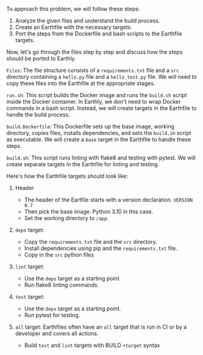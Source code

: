To approach this problem, we will follow these steps:

1. Analyze the given files and understand the build process.
2. Create an Earthfile with the necessary targets.
3. Port the steps from the Dockerfile and bash scripts to the Earthfile targets.

Now, let's go through the files step by step and discuss how the steps should be ported to Earthly.

`Files`:
The file structure consists of a `requirements.txt` file and a `src` directory containing a `hello.py` file and a `hello_test.py` file. We will need to copy these files into the Earthfile at the appropriate stages.

`run.sh`:
This script builds the Docker image and runs the `build.sh` script inside the Docker container. In Earthly, we don't need to wrap Docker commands in a bash script. Instead, we will create targets in the Earthfile to handle the build process.

`build.Dockerfile`:
This Dockerfile sets up the base image, working directory, copies files, installs dependencies, and sets the `build.sh` script as executable. We will create a `base` target in the Earthfile to handle these steps.

`build.sh`:
This script runs linting with flake8 and testing with pytest. We will create separate targets in the Earthfile for linting and testing.

Here's how the Earthfile targets should look like:

1. Header
   - The header of the Eartfile starts with a version declaration. `VERSION 0.7`
   - Then pick the base image. Python 3.10 in this case.
   - Set the working directory to `/app`.
 
2. `deps` target:
   - Copy the `requirements.txt` file and the `src` directory.
   - Install dependencies using pip and the `requirements.txt` file.
   - Copy in the `src` python files

2. `lint` target:
   - Use the `deps` target as a starting point.
   - Run flake8 linting commands.

3. `test` target:
   - Use the `deps` target as a starting point.
   - Run pytest for testing.

4. `all` target:
Earthfiles often have an `all` target that is run in CI or by a developer and covers all actions.
   - Build `test` and `lint` targets with BUILD `+target` syntax